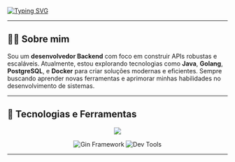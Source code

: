 [![Typing SVG](https://readme-typing-svg.herokuapp.com/?color=FF0000&size=35&center=true&vCenter=true&width=1000&lines=Olá,+seja+bem-vindo+ao+meu+GitHub!;Eu+sou+Gustavo,+desenvolvedor+Backend+🚀;Apaixonado+por+tecnologia+e+aprendizado+contínuo+💻)](https://git.io/typing-svg)

---

## 👨‍💻 Sobre mim

Sou um **desenvolvedor Backend** com foco em construir APIs robustas e escaláveis. Atualmente, estou explorando tecnologias como **Java**, **Golang**, **PostgreSQL**, e **Docker** para criar soluções modernas e eficientes. Sempre buscando aprender novas ferramentas e aprimorar minhas habilidades no desenvolvimento de sistemas.

---

## 🚀 Tecnologias e Ferramentas

<p align="center">
  <a href="https://skillicons.dev">
    <img src="https://skillicons.dev/icons?i=java,spring,hibernate,aws,go,postgres,redis,mongodb,docker" />
  </a>
</p>

<p align="center">
  <img src="https://img.shields.io/badge/gin%20framework-blue?logo=go&logoColor=white" alt="Gin Framework" />
  <img src="https://img.shields.io/badge/dev%20tools-green?logo=dev&logoColor=white" alt="Dev Tools" />
</p>

---

         
